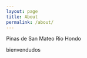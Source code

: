 ```yaml
---
layout: page
title: About
permalink: /about/
---
```


Pinas de San Mateo Rio Hondo

[jekyll-organization]: https://github.com/jekyll

bienvendudos 
